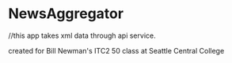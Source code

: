 # NewsAggregator

//this app takes xml data through api service.

created for Bill Newman's ITC2 50 class at Seattle Central College
